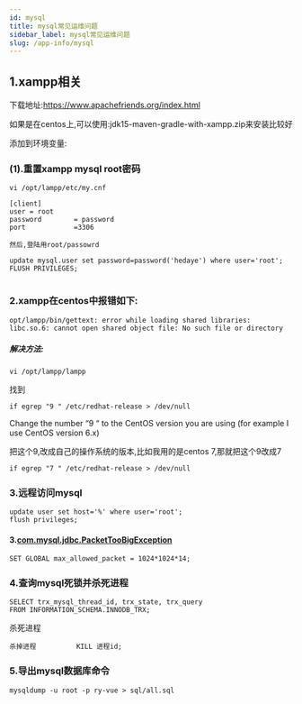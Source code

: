 ```yaml
---
id: mysql
title: mysql常见运维问题
sidebar_label: mysql常见运维问题
slug: /app-info/mysql
---
```


## 1.xampp相关

下载地址:https://www.apachefriends.org/index.html

如果是在centos上,可以使用:jdk15-maven-gradle-with-xampp.zip来安装比较好

添加到环境变量:






### (1).重置xampp mysql root密码

```
vi /opt/lampp/etc/my.cnf

[client]
user = root
password        = password
port            =3306

然后,登陆用root/passowrd

update mysql.user set password=password('hedaye') where user='root';
FLUSH PRIVILEGES;


```

 

### 2.xampp在centos中报错如下:

```
opt/lampp/bin/gettext: error while loading shared libraries: libc.so.6: cannot open shared object file: No such file or directory 
```

##### 解决方法:

```
vi /opt/lampp/lampp
```

找到

```
if egrep "9 " /etc/redhat-release > /dev/null 
```

Change the number “9 “ to the CentOS version you are using (for example I use CentOS version 6.x)

把这个9,改成自己的操作系统的版本,比如我用的是centos 7,那就把这个9改成7

```
if egrep "7 " /etc/redhat-release > /dev/null 
```



### 3.远程访问mysql

```output
update user set host='%' where user='root';
flush privileges;
```


#### 3.[com.mysql.jdbc.PacketTooBigException](https://stackoverflow.com/questions/11320236/com-mysql-jdbc-packettoobigexception)

```
SET GLOBAL max_allowed_packet = 1024*1024*14;
```

### 4.查询mysql死锁并杀死进程

```
SELECT trx_mysql_thread_id, trx_state, trx_query
FROM INFORMATION_SCHEMA.INNODB_TRX;
```

杀死进程

```
杀掉进程          KILL 进程id;
```



### 5.导出mysql数据库命令



```
mysqldump -u root -p ry-vue > sql/all.sql
```

